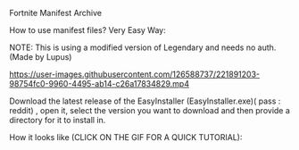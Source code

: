 Fortnite Manifest Archive

How to use manifest files?
Very Easy Way:

NOTE: This is using a modified version of Legendary and needs no auth. (Made by Lupus)


https://user-images.githubusercontent.com/126588737/221891203-98754fc0-9960-4495-ab14-c26a17834829.mp4


Download the latest release of the EasyInstaller (EasyInstaller.exe)( pass : reddit) , open it, select the version you want to download and then provide a directory for it to install in.

How it looks like (CLICK ON THE GIF FOR A QUICK TUTORIAL):

